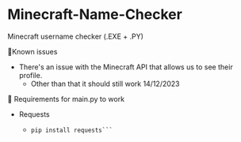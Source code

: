 # Minecraft-Name-Checker
Minecraft username checker (.EXE + .PY)

📍Known issues

- There's an issue with the Minecraft API that allows us to see their profile.
  - Other than that it should still work 14/12/2023

 
📝 Requirements for main.py to work

 - Requests
   - ```python
     pip install requests```
